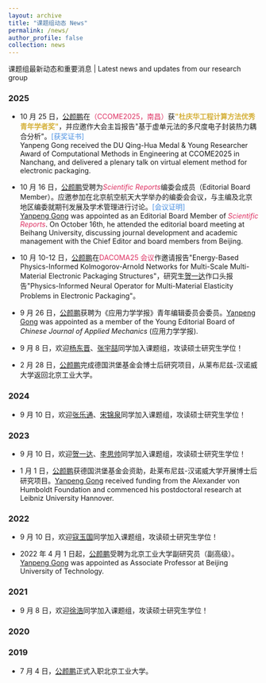```yaml
---
layout: archive
title: "课题组动态 News"
permalink: /news/
author_profile: false
collection: news
---
```


<!-- Google tag (gtag.js) -->
<script async src="https://www.googletagmanager.com/gtag/js?id=G-K251SYLJ6Y"></script>
<script>
  window.dataLayer = window.dataLayer || [];
  function gtag(){dataLayer.push(arguments);}
  gtag('js', new Date());
  gtag('config', 'G-K251SYLJ6Y');
</script>

<p>课题组最新动态和重要消息 | Latest news and updates from our research group</p>

<h3>2025</h3>

- 10 月 25 日，<u>公颜鹏</u>在<a href="http://yanpeng-gong.github.io/files/Conference_program/CCOME2025.pdf" style="text-decoration:none;color:#DE3163;">（CCOME2025，南昌）</a>获<span style="color:#D4AF37; font-weight:bold;">"杜庆华工程计算方法优秀青年学者奖"</span>，并应邀作大会主旨报告"基于虚单元法的多尺度电子封装热力耦合分析"。<a href="http://yanpeng-gong.github.io/files/news/2025_DQH_award.pdf" style="text-decoration:none;color:#4A90E2;">[获奖证书]</a><br>
  Yanpeng Gong received the DU Qing-Hua Medal & Young Researcher Award of Computational Methods in Engineering at CCOME2025 in Nanchang, and delivered a plenary talk on virtual element method for electronic packaging.

- 10 月 16 日，<u>公颜鹏</u>受聘为<a href="https://www.nature.com/srep/" style="text-decoration:none;color:#DE3163;"><em>Scientific Reports</em></a>编委会成员（Editorial Board Member）。应邀参加在北京航空航天大学举办的编委会会议，与主编及北京地区编委就期刊发展及学术管理进行讨论。<a href="http://yanpeng-gong.github.io/files/news/2025_SR_EBM_meeting.pdf" style="text-decoration:none;color:#4A90E2;">[会议证明]</a><br>
  <u>Yanpeng Gong</u> was appointed as an Editorial Board Member of <a href="https://www.nature.com/srep/" style="text-decoration:none;color:#DE3163;"><em>Scientific Reports</em></a>. On October 16th, he attended the editorial board meeting at Beihang University, discussing journal development and academic management with the Chief Editor and board members from Beijing.

- 10 月 10-12 日，<u>公颜鹏</u>在<a href="http://yanpeng-gong.github.io/files/Conference_program/DACOMA2025.pdf" style="text-decoration:none;color:#DE3163;">DACOMA25 会议</a>作邀请报告"Energy-Based Physics-Informed Kolmogorov-Arnold Networks for Multi-Scale Multi-Material Electronic Packaging Structures"，研究生<u>贺一达</u>作口头报告"Physics-Informed Neural Operator for Multi-Material Elasticity Problems in Electronic Packaging"。

- 9 月 26 日，<u>公颜鹏</u>获聘为《应用力学学报》青年编辑委员会委员。<u>Yanpeng Gong</u> was appointed as a member of the Young Editorial Board of _Chinese Journal of Applied Mechanics_ (应用力学学报).

- 9 月 8 日，欢迎<u>杨东晋</u>、<u>张宇喆</u>同学加入课题组，攻读硕士研究生学位！

- 2 月 28 日，<u>公颜鹏</u>完成德国洪堡基金会博士后研究项目，从莱布尼兹-汉诺威大学返回北京工业大学。

<h3>2024</h3>

- 9 月 10 日，欢迎<u>张乐通</u>、<u>宋锦泉</u>同学加入课题组，攻读硕士研究生学位！

<h3>2023</h3>

- 9 月 10 日，欢迎<u>贺一达</u>、<u>李思帅</u>同学加入课题组，攻读硕士研究生学位！

- 1 月 1 日，<u>公颜鹏</u>获德国洪堡基金会资助，赴莱布尼兹-汉诺威大学开展博士后研究项目。<u>Yanpeng Gong</u> received funding from the Alexander von Humboldt Foundation and commenced his postdoctoral research at Leibniz University Hannover.

<h3>2022</h3>

- 9 月 10 日，欢迎<u>寇玉国</u>同学加入课题组，攻读硕士研究生学位！

- 2022 年 4 月 1 日起，<u>公颜鹏</u>受聘为北京工业大学副研究员（副高级）。<u>Yanpeng Gong</u> was appointed as Associate Professor at Beijing University of Technology.

<h3>2021</h3>

- 9 月 8 日，欢迎<u>徐浩</u>同学加入课题组，攻读硕士研究生学位！

<h3>2020</h3>

<h3>2019</h3>

- 7 月 4 日，<u>公颜鹏</u>正式入职北京工业大学。
